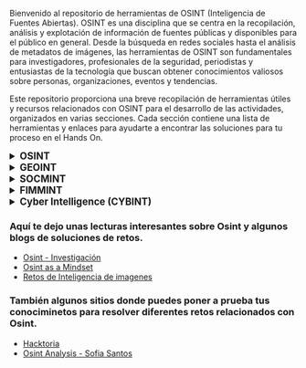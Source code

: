 Bienvenido al repositorio de herramientas de OSINT (Inteligencia de Fuentes Abiertas). OSINT es una disciplina que se centra en la recopilación, análisis y explotación de información de fuentes públicas y disponibles para el público en general. Desde la búsqueda en redes sociales hasta el análisis de metadatos de imágenes, las herramientas de OSINT son fundamentales para investigadores, profesionales de la seguridad, periodistas y entusiastas de la tecnología que buscan obtener conocimientos valiosos sobre personas, organizaciones, eventos y tendencias.

Este repositorio proporciona una breve recopilación de herramientas útiles y recursos relacionados con OSINT para el desarrollo de las actividades, organizados en varias secciones. Cada sección contiene una lista de herramientas y enlaces para ayudarte a encontrar las soluciones para tu proceso en el Hands On.


<details>
  <summary style="font-size: 1.2em; font-weight: bold;">OSINT</summary><br>
  OSINT (Inteligencia de Fuentes Abiertas) es una disciplina que se centra en la recopilación, análisis y explotación de información de fuentes públicas y disponibles para el público en general. Esto incluye datos provenientes de redes sociales, sitios web, foros en línea, registros públicos, y otras fuentes de información abierta. Utilizando una variedad de herramientas y técnicas, los investigadores de OSINT pueden obtener conocimientos valiosos sobre personas, organizaciones, eventos, y tendencias.

  ## Herramientas Generales
  - [OSINT Framework](https://osintframework.com/)
  - [Archive](https://archive.org/)
  - [Antecedentes](https://antecedentes.policia.gov.co:7005/WebJudicial/)

  ## Herramientas de Metadatos de Imágenes
  - [ExifMeta](https://exifmeta.com/)
  - [EzGif](https://ezgif.com/view-metadata/ezgif-1-3fbf93f66e.jpg)

  ## Herramientas de Conversión de Coordenadas GPS
  - [SunEarthTools](https://www.sunearthtools.com/dp/tools/conversion.php)
  - [Coordenadas GPS](https://www.coordenadas-gps.com/convertidor-de-coordenadas-gps)
</details>

<details>
  <summary style="font-size: 1.2em; font-weight: bold;">GEOINT</summary><br>
  GEOINT (Inteligencia Geoespacial) es una disciplina de OSINT que se enfoca en la recopilación y análisis de información geoespacial. Esta información puede incluir datos geográficos, mapas, imágenes satelitales, y otros datos relacionados con la ubicación. Utilizando diversas herramientas y técnicas, los investigadores pueden analizar patrones espaciales, identificar áreas de interés, y obtener conocimientos valiosos sobre el entorno de una ubicación.

  ## Mapas
  - [Google Maps](https://www.google.com/maps/)
  - [Dual Maps](https://www.dualmaps.com/)
  - [Street Light Outages](https://bge.streetlightoutages.com/public/default.html)
  - [CalcMaps](https://www.calcmaps.com/map-radius/)
  - [Google Earth](https://www.google.es/intl/es/earth/index.html)
  - [what3words](https://what3words.com/)
  
  ## Búsqueda Inversa de Imágenes
  - [Google Images](https://lens.google.com/)
  - [Bing Images](https://www.bing.com/images/)
  - [Yandex Images](https://yandex.com/images/)
  - [TinEye](https://tineye.com/)
  - [Geospy](https://geospy.web.app/)
  - [PhotOsint](https://chromewebstore.google.com/detail/photosint/gonhdjmkgfkokhkflfhkbiagbmoolhcd)
</details>

<details>
  <summary style="font-size: 1.2em; font-weight: bold;">SOCMINT</summary><br>
   SOCMINT (Inteligencia de redes sociales) es una disciplina de OSINT que se centra en la recopilación y análisis de información de redes sociales y otras plataformas en línea. Utilizando diversas herramientas y técnicas, los investigadores pueden obtener información valiosa sobre individuos, organizaciones y eventos a través de la monitorización de actividades en redes sociales, la identificación de perfiles en línea y el análisis de relaciones sociales.

  ## Enumeración de usuarios
  - [Whatsmyname](https://whatsmyname.app/)
  - [Instantusername](https://instantusername.com/#/)
  - [Blackbird](https://blackbird-osint.herokuapp.com/)
  - [Sherlock](https://github.com/sherlock-project/sherlock)
</details>

<details>
  <summary style="font-size: 1.2em; font-weight: bold;">FIMMINT</summary><br><br>

  FIMMINT (Inteligencia de Medios Financieros) es una disciplina de análisis que se enfoca en la recopilación y evaluación de información relacionada con transacciones financieras, flujos de dinero y actividades económicas. Esta área de inteligencia es fundamental en la detección de actividades ilícitas como el lavado de dinero, el fraude financiero y el financiamiento del terrorismo. Los investigadores de FIMMINT utilizan una variedad de fuentes, incluyendo bases de datos financieras, informes gubernamentales, análisis de datos y herramientas de inteligencia financiera, para identificar patrones, tendencias y posibles actividades delictivas en el ámbito financiero.

  ## Blockchain
  - [Blockchain Explorer](https://www.blockchain.com/explorer)
  - [Yahoo Finance](https://es.finance.yahoo.com/quote/BTC-USD/history)  Para consultar precios de Criptomonedas
    
  ## Bin y Bancos
  - [BIN Codes](https://www.bincodes.com/bin-checker/)
  - [Bin Code](https://bincheck.io/es#google_vignette)
</details>

<details>
  <summary style="font-size: 1.2em; font-weight: bold;">Cyber Intelligence (CYBINT)</summary><br><br>

  Cyber Intelligence (CYBINT) es una disciplina que se centra en la recopilación, análisis y explotación de información relacionada con amenazas, vulnerabilidades y actividades cibernéticas. Esta área de inteligencia es esencial en la identificación y mitigación de riesgos de seguridad cibernética, así como en la protección de sistemas, redes y datos contra ataques maliciosos. Los profesionales de CYBINT utilizan una variedad de fuentes, técnicas y herramientas especializadas para monitorear el panorama de amenazas cibernéticas, identificar actores maliciosos y anticipar posibles ataques. Al comprender las tácticas, técnicas y procedimientos utilizados por los adversarios cibernéticos, los analistas de CYBINT pueden desarrollar estrategias efectivas para fortalecer la postura de seguridad cibernética de una organización.

 ## Whois
  - [Whoix](https://www.whoxy.com/)
  - [Whois](https://whois.domaintools.com/)
  - [Iplocation](https://iplocation.com/)
</details>


### Aquí te dejo unas lecturas interesantes sobre Osint y algunos blogs de soluciones de retos.
- [Osint - Investigación](https://medium.com/@osinteame/osint-open-source-intelligence-aplicado-a-las-investigaciones-10d2599f4296)
- [Osint as a Mindset](https://medium.com/secjuice/osint-as-a-mindset-7d42ad72113d)
- [Retos de Inteligencia de imagenes](https://medium.com/@manuelbot59/osint-c%C3%B3mo-resolver-retos-de-inteligencia-de-im%C3%A1genes-imint-a-partir-de-una-foto-obtenida-9c90b7f6ef81)

### También algunos sitios donde puedes poner a prueba tus conociminetos para resolver diferentes retos relacionados con Osint.
- [Hacktoria](https://hacktoria.com/)
- [Osint Analysis - Sofia Santos](https://gralhix.com/list-of-osint-exercises/)

